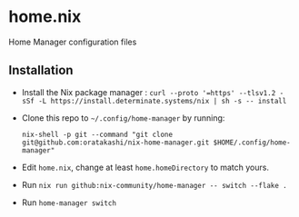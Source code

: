 # home.nix
Home Manager configuration files

## Installation

- Install the Nix package manager : `curl --proto '=https' --tlsv1.2 -sSf -L https://install.determinate.systems/nix | sh -s -- install`
- Clone this repo to `~/.config/home-manager` by running:

  ```
  nix-shell -p git --command "git clone git@github.com:oratakashi/nix-home-manager.git $HOME/.config/home-manager"
  ```

- Edit `home.nix`, change at least `home.homeDirectory` to match yours.

- Run `nix run github:nix-community/home-manager -- switch --flake .`

- Run `home-manager switch`